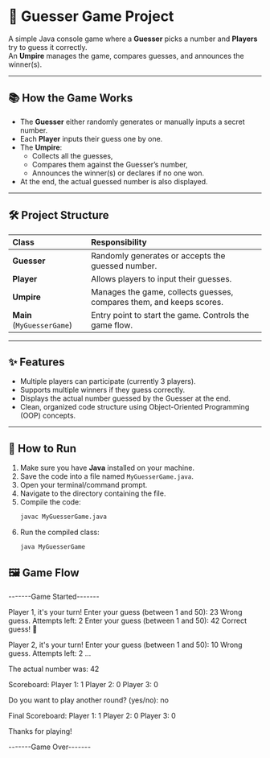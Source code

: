 # 🎯 Guesser Game Project

A simple Java console game where a **Guesser** picks a number and **Players** try to guess it correctly.  
An **Umpire** manages the game, compares guesses, and announces the winner(s).

---

## 📚 How the Game Works
- The **Guesser** either randomly generates or manually inputs a secret number.
- Each **Player** inputs their guess one by one.
- The **Umpire**:
  - Collects all the guesses,
  - Compares them against the Guesser’s number,
  - Announces the winner(s) or declares if no one won.
- At the end, the actual guessed number is also displayed.

---

## 🛠 Project Structure

| Class   | Responsibility |
| :------ | :-------------- |
| **Guesser** | Randomly generates or accepts the guessed number. |
| **Player** | Allows players to input their guesses. |
| **Umpire** | Manages the game, collects guesses, compares them, and keeps scores. |
| **Main** (`MyGuesserGame`) | Entry point to start the game. Controls the game flow. |

---

## ✨ Features
- Multiple players can participate (currently 3 players).
- Supports multiple winners if they guess correctly.
- Displays the actual number guessed by the Guesser at the end.
- Clean, organized code structure using Object-Oriented Programming (OOP) concepts.

---

## 🚀 How to Run

1. Make sure you have **Java** installed on your machine.
2. Save the code into a file named `MyGuesserGame.java`.
3. Open your terminal/command prompt.
4. Navigate to the directory containing the file.
5. Compile the code:
   ```bash
   javac MyGuesserGame.java
   ```
6. Run the compiled class:
   ```bash
   java MyGuesserGame

   ```
 ## 🖼️ Game Flow
 
 -------Game Started-------
 
Player 1, it's your turn! Enter your guess (between 1 and 50): 23 Wrong guess. Attempts left: 2 Enter your guess (between 1 and 50): 42 Correct guess! 🎉

Player 2, it's your turn! Enter your guess (between 1 and 50): 10 Wrong guess. Attempts left: 2 ...

The actual number was: 42

Scoreboard: Player 1: 1 Player 2: 0 Player 3: 0

Do you want to play another round? (yes/no): no

Final Scoreboard: Player 1: 1 Player 2: 0 Player 3: 0

Thanks for playing!

-------Game Over-------



